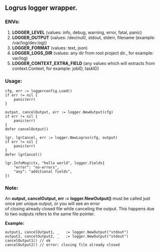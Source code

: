 ## Logrus logger wrapper.

### ENVs: 
1. **LOGGER_LEVEL** (values: info, debug, warning, error, fatal, panic)
2. **LOGGER_OUTPUT** (values: /dev/null/, stdout, stderr, filename (example: /var/log/dev.log))
3. **LOGGER_FORMAT** (values: text, json)
4. **LOGGER_LOGS_DIR** (values: any dir from root project dir., for example: var/log)
5. **LOGGER_CONTEXT_EXTRA_FIELD** (any values which will extracts from context.Context, for example: jobID, taskID)

### Usage:
    cfg, err := loggerconfig.Load()
    if err != nil {
    	panic(err)
    }

    output, cancelOutput, err := logger.NewOutput(cfg)
    if err != nil {
        panic(err)
    }
    defer cancelOutput()

	lgr, lgrCancel, err := logger.NewLogrus(cfg, output)
	if err != nil {
		panic(err)
	}
	defer lgrCancel()

	lgr.InfoMsg(ctx, "hello world", logger.Fields{
        "error": "no-errors",
        "any": "additional fields", 
    })

### Note: 

An **output, cancelOutput, err := logger.NewOutput()** must be called just once per unique output, or you will see an error  
of closing already closed file while canceling the output. This happens due to two outputs refers to the same file pointer.

**Example:**

    output1, cancelOutput1, _   := logger.NewOutput("stdout")
    output2, cancelOutput2, _   := logger.NewOutput("stdout")
    cancelOutput1() // ok
    cancelOutput2() // error: closing file already closed

